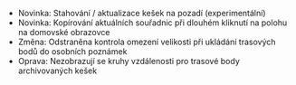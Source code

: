 - Novinka: Stahování / aktualizace kešek na pozadí (experimentální)
- Novinka: Kopírování aktuálních souřadnic při dlouhém kliknutí na polohu na domovské obrazovce
- Změna: Odstraněna kontrola omezení velikosti při ukládání trasových bodů do osobních poznámek
- Oprava: Nezobrazují se kruhy vzdálenosti pro trasové body archivovaných kešek
